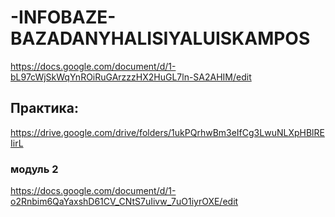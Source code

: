 # -INFOBAZE-BAZADANYHALISIYALUISKAMPOS
https://docs.google.com/document/d/1-bL97cWjSkWqYnROiRuGArzzzHX2HuGL7ln-SA2AHIM/edit
## Практика:
https://drive.google.com/drive/folders/1ukPQrhwBm3eIfCg3LwuNLXpHBlREIirL
### модуль 2
https://docs.google.com/document/d/1-o2Rnbim6QaYaxshD61CV_CNtS7uIivw_7uO1iyrOXE/edit
